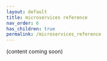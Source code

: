 ```yaml
---
layout: default
title: microservices reference
nav_order: 6
has_children: true
permalink: /microservices_reference
---
```


(content coming soon)
